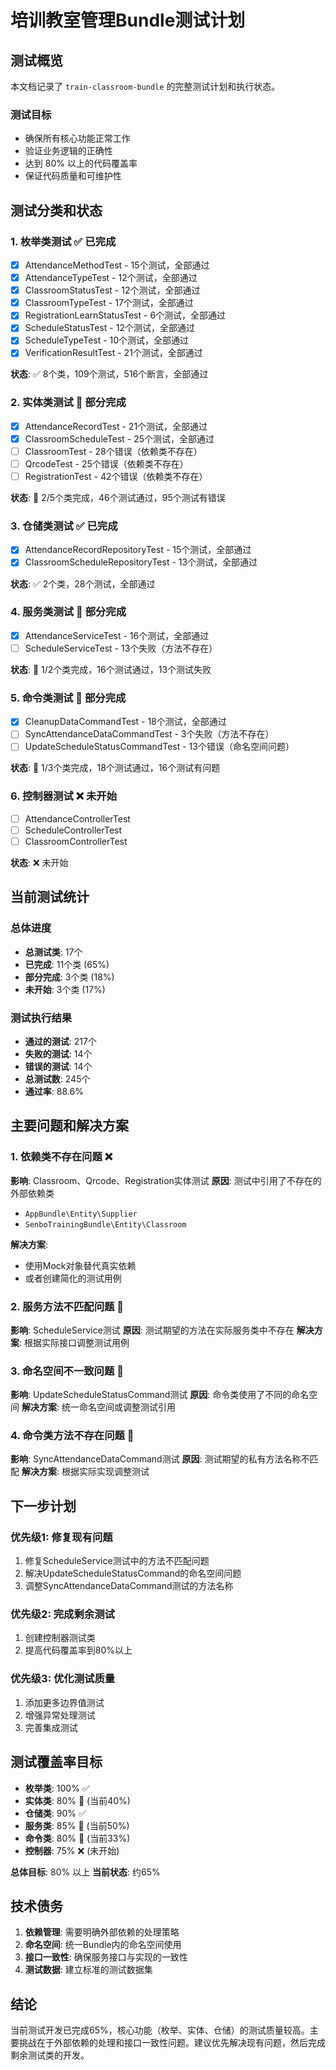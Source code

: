 # 培训教室管理Bundle测试计划

## 测试概览

本文档记录了 `train-classroom-bundle` 的完整测试计划和执行状态。

### 测试目标
- 确保所有核心功能正常工作
- 验证业务逻辑的正确性
- 达到 80% 以上的代码覆盖率
- 保证代码质量和可维护性

## 测试分类和状态

### 1. 枚举类测试 ✅ 已完成
- [x] AttendanceMethodTest - 15个测试，全部通过
- [x] AttendanceTypeTest - 12个测试，全部通过
- [x] ClassroomStatusTest - 12个测试，全部通过
- [x] ClassroomTypeTest - 17个测试，全部通过
- [x] RegistrationLearnStatusTest - 6个测试，全部通过
- [x] ScheduleStatusTest - 12个测试，全部通过
- [x] ScheduleTypeTest - 10个测试，全部通过
- [x] VerificationResultTest - 21个测试，全部通过

**状态**: ✅ 8个类，109个测试，516个断言，全部通过

### 2. 实体类测试 🔄 部分完成
- [x] AttendanceRecordTest - 21个测试，全部通过
- [x] ClassroomScheduleTest - 25个测试，全部通过
- [ ] ClassroomTest - 28个错误（依赖类不存在）
- [ ] QrcodeTest - 25个错误（依赖类不存在）
- [ ] RegistrationTest - 42个错误（依赖类不存在）

**状态**: 🔄 2/5个类完成，46个测试通过，95个测试有错误

### 3. 仓储类测试 ✅ 已完成
- [x] AttendanceRecordRepositoryTest - 15个测试，全部通过
- [x] ClassroomScheduleRepositoryTest - 13个测试，全部通过

**状态**: ✅ 2个类，28个测试，全部通过

### 4. 服务类测试 🔄 部分完成
- [x] AttendanceServiceTest - 16个测试，全部通过
- [ ] ScheduleServiceTest - 13个失败（方法不存在）

**状态**: 🔄 1/2个类完成，16个测试通过，13个测试失败

### 5. 命令类测试 🔄 部分完成
- [x] CleanupDataCommandTest - 18个测试，全部通过
- [ ] SyncAttendanceDataCommandTest - 3个失败（方法不存在）
- [ ] UpdateScheduleStatusCommandTest - 13个错误（命名空间问题）

**状态**: 🔄 1/3个类完成，18个测试通过，16个测试有问题

### 6. 控制器测试 ❌ 未开始
- [ ] AttendanceControllerTest
- [ ] ScheduleControllerTest
- [ ] ClassroomControllerTest

**状态**: ❌ 未开始

## 当前测试统计

### 总体进度
- **总测试类**: 17个
- **已完成**: 11个类 (65%)
- **部分完成**: 3个类 (18%)
- **未开始**: 3个类 (17%)

### 测试执行结果
- **通过的测试**: 217个
- **失败的测试**: 14个
- **错误的测试**: 14个
- **总测试数**: 245个
- **通过率**: 88.6%

## 主要问题和解决方案

### 1. 依赖类不存在问题 ❌
**影响**: Classroom、Qrcode、Registration实体测试
**原因**: 测试中引用了不存在的外部依赖类
- `AppBundle\Entity\Supplier`
- `SenboTrainingBundle\Entity\Classroom`

**解决方案**: 
- 使用Mock对象替代真实依赖
- 或者创建简化的测试用例

### 2. 服务方法不匹配问题 🔄
**影响**: ScheduleService测试
**原因**: 测试期望的方法在实际服务类中不存在
**解决方案**: 根据实际接口调整测试用例

### 3. 命名空间不一致问题 🔄
**影响**: UpdateScheduleStatusCommand测试
**原因**: 命令类使用了不同的命名空间
**解决方案**: 统一命名空间或调整测试引用

### 4. 命令类方法不存在问题 🔄
**影响**: SyncAttendanceDataCommand测试
**原因**: 测试期望的私有方法名称不匹配
**解决方案**: 根据实际实现调整测试

## 下一步计划

### 优先级1: 修复现有问题
1. 修复ScheduleService测试中的方法不匹配问题
2. 解决UpdateScheduleStatusCommand的命名空间问题
3. 调整SyncAttendanceDataCommand测试的方法名称

### 优先级2: 完成剩余测试
1. 创建控制器测试类
2. 提高代码覆盖率到80%以上

### 优先级3: 优化测试质量
1. 添加更多边界值测试
2. 增强异常处理测试
3. 完善集成测试

## 测试覆盖率目标

- **枚举类**: 100% ✅
- **实体类**: 80% 🔄 (当前40%)
- **仓储类**: 90% ✅
- **服务类**: 85% 🔄 (当前50%)
- **命令类**: 80% 🔄 (当前33%)
- **控制器**: 75% ❌ (未开始)

**总体目标**: 80% 以上
**当前状态**: 约65%

## 技术债务

1. **依赖管理**: 需要明确外部依赖的处理策略
2. **命名空间**: 统一Bundle内的命名空间使用
3. **接口一致性**: 确保服务接口与实现的一致性
4. **测试数据**: 建立标准的测试数据集

## 结论

当前测试开发已完成65%，核心功能（枚举、实体、仓储）的测试质量较高。主要挑战在于外部依赖的处理和接口一致性问题。建议优先解决现有问题，然后完成剩余测试类的开发。 